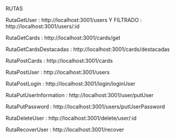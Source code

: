 RUTAS

RutaGetUser : http://localhost:3001/users Y FILTRADO : http://localhost:3001/users/:id

RutaGetCards : http://localhost:3001/cards/get

RutaGetCardsDestacadas : http://localhost:3001/cards/destacadas

RutaPostCards : http://localhost:3001/cards

RutaPostUser : http://localhost:3001/users

RutaPostLogin : http://localhost:3001/login/loginUser

RutaPutUserInformation : http://localhost:3001/user/putUser

RutaPutPassword : http://localhost:3001/users/putUserPassword

RutaDeleteUser : http://localhost:3001/delete/user/:id

RutaRecoverUser : http://localhost:3001/recover